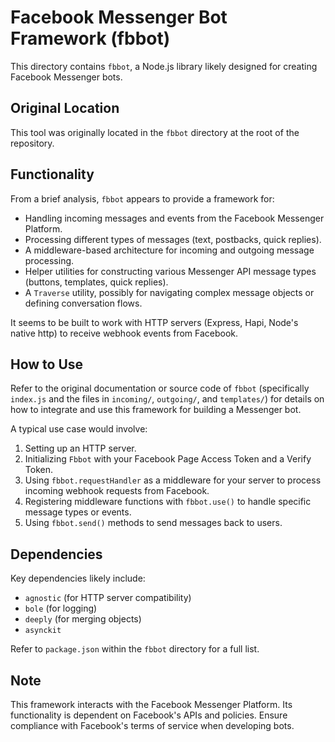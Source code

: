 # Facebook Messenger Bot Framework (fbbot)

This directory contains `fbbot`, a Node.js library likely designed for creating Facebook Messenger bots.

## Original Location

This tool was originally located in the `fbbot` directory at the root of the repository.

## Functionality

From a brief analysis, `fbbot` appears to provide a framework for:

- Handling incoming messages and events from the Facebook Messenger Platform.
- Processing different types of messages (text, postbacks, quick replies).
- A middleware-based architecture for incoming and outgoing message processing.
- Helper utilities for constructing various Messenger API message types (buttons, templates, quick replies).
- A `Traverse` utility, possibly for navigating complex message objects or defining conversation flows.

It seems to be built to work with HTTP servers (Express, Hapi, Node's native http) to receive webhook events from Facebook.

## How to Use

Refer to the original documentation or source code of `fbbot` (specifically `index.js` and the files in `incoming/`, `outgoing/`, and `templates/`) for details on how to integrate and use this framework for building a Messenger bot.

A typical use case would involve:

1.  Setting up an HTTP server.
2.  Initializing `Fbbot` with your Facebook Page Access Token and a Verify Token.
3.  Using `fbbot.requestHandler` as a middleware for your server to process incoming webhook requests from Facebook.
4.  Registering middleware functions with `fbbot.use()` to handle specific message types or events.
5.  Using `fbbot.send()` methods to send messages back to users.

## Dependencies

Key dependencies likely include:

- `agnostic` (for HTTP server compatibility)
- `bole` (for logging)
- `deeply` (for merging objects)
- `asynckit`

Refer to `package.json` within the `fbbot` directory for a full list.

## Note

This framework interacts with the Facebook Messenger Platform. Its functionality is dependent on Facebook's APIs and policies. Ensure compliance with Facebook's terms of service when developing bots.
